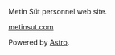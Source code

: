 Metin Süt personnel web site.

[metinsut.com](https://www.metinsut.com)

Powered by [Astro](https://astro.build/).
